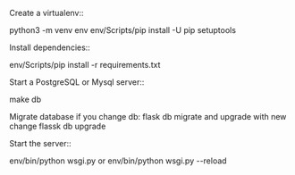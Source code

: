 Create a virtualenv::

  python3 -m venv env
  env/Scripts/pip install -U pip setuptools

Install dependencies::

  env/Scripts/pip install -r requirements.txt

Start a PostgreSQL or Mysql server::

  make db
  
Migrate database if you change db:
 flask db migrate
and upgrade with new change
 flassk db upgrade


Start the server::

  env/bin/python wsgi.py or env/bin/python wsgi.py --reload


